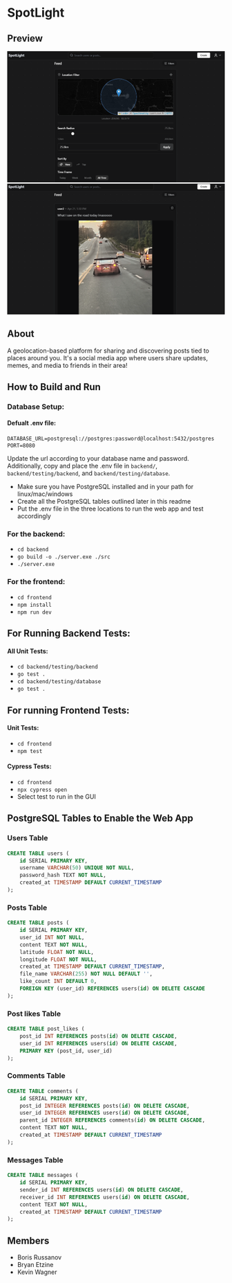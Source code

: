 # SpotLight

## Preview

![App in Action](Preview_Filter_Image.png "Filter Image")
![App in Action](Preview_Image.png "Preview Image")

## About

A geolocation-based platform for sharing and discovering posts tied to places around you. It's a social media app where users share updates, memes, and media to friends in their area!

## How to Build and Run

### Database Setup:

#### Defualt .env file:
```
DATABASE_URL=postgresql://postgres:password@localhost:5432/postgres
PORT=8080
```
Update the url according to your database name and password. Additionally, copy and place the .env file in `backend/`, `backend/testing/backend`, and `backend/testing/database`.

* Make sure you have PostgreSQL installed and in your path for linux/mac/windows
* Create all the PostgreSQL tables outlined later in this readme
* Put the .env file in the three locations to run the web app and test accordingly


### For the backend:
* ```cd backend```
* ```go build -o ./server.exe ./src```
* ```./server.exe```

### For the frontend:
* ```cd frontend```
* ```npm install```
* ```npm run dev```

## For Running Backend Tests:
#### All Unit Tests:
* ```cd backend/testing/backend```
* ```go test .```
* ```cd backend/testing/database```
* ```go test .```

## For running Frontend Tests:
#### Unit Tests:
* ```cd frontend```
* ```npm test```

#### Cypress Tests:
* ```cd frontend```
* ```npx cypress open```
* Select test to run in the GUI

## PostgreSQL Tables to Enable the Web App

### Users Table
```sql
CREATE TABLE users (
    id SERIAL PRIMARY KEY,
    username VARCHAR(50) UNIQUE NOT NULL,
    password_hash TEXT NOT NULL,
    created_at TIMESTAMP DEFAULT CURRENT_TIMESTAMP
);
```
### Posts Table
```sql
CREATE TABLE posts (
    id SERIAL PRIMARY KEY,
    user_id INT NOT NULL,
    content TEXT NOT NULL,
    latitude FLOAT NOT NULL,
    longitude FLOAT NOT NULL,
    created_at TIMESTAMP DEFAULT CURRENT_TIMESTAMP,
    file_name VARCHAR(255) NOT NULL DEFAULT '',
    like_count INT DEFAULT 0,
    FOREIGN KEY (user_id) REFERENCES users(id) ON DELETE CASCADE
);
```

### Post likes Table
```sql
CREATE TABLE post_likes (
    post_id INT REFERENCES posts(id) ON DELETE CASCADE,
    user_id INT REFERENCES users(id) ON DELETE CASCADE,
    PRIMARY KEY (post_id, user_id)
);
```

### Comments Table
```sql
CREATE TABLE comments (
    id SERIAL PRIMARY KEY,
    post_id INTEGER REFERENCES posts(id) ON DELETE CASCADE,
    user_id INTEGER REFERENCES users(id) ON DELETE CASCADE,
    parent_id INTEGER REFERENCES comments(id) ON DELETE CASCADE,
    content TEXT NOT NULL,
    created_at TIMESTAMP DEFAULT CURRENT_TIMESTAMP
);
```

### Messages Table
```sql
CREATE TABLE messages (
    id SERIAL PRIMARY KEY,
    sender_id INT REFERENCES users(id) ON DELETE CASCADE,
    receiver_id INT REFERENCES users(id) ON DELETE CASCADE,
    content TEXT NOT NULL,
    created_at TIMESTAMP DEFAULT CURRENT_TIMESTAMP
);
```

## Members

* Boris Russanov
* Bryan Etzine
* Kevin Wagner